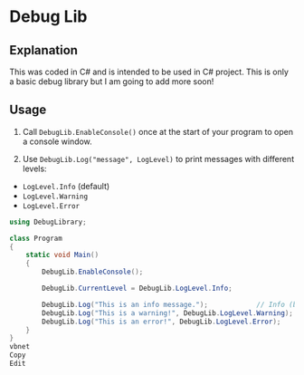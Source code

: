 # Debug Lib

## Explanation
This was coded in C# and is intended to be used in C# project. This is only a basic debug library but I am going to add more soon!

## Usage

1. Call `DebugLib.EnableConsole()` once at the start of your program to open a console window.

2. Use `DebugLib.Log("message", LogLevel)` to print messages with different levels:
- `LogLevel.Info` (default)
- `LogLevel.Warning`
- `LogLevel.Error`

```csharp
using DebugLibrary;

class Program
{
    static void Main()
    {
        DebugLib.EnableConsole();

        DebugLib.CurrentLevel = DebugLib.LogLevel.Info;

        DebugLib.Log("This is an info message.");            // Info (blue)
        DebugLib.Log("This is a warning!", DebugLib.LogLevel.Warning);  // Warning (yellow)
        DebugLib.Log("This is an error!", DebugLib.LogLevel.Error);     // Error (red)
    }
}
vbnet
Copy
Edit


